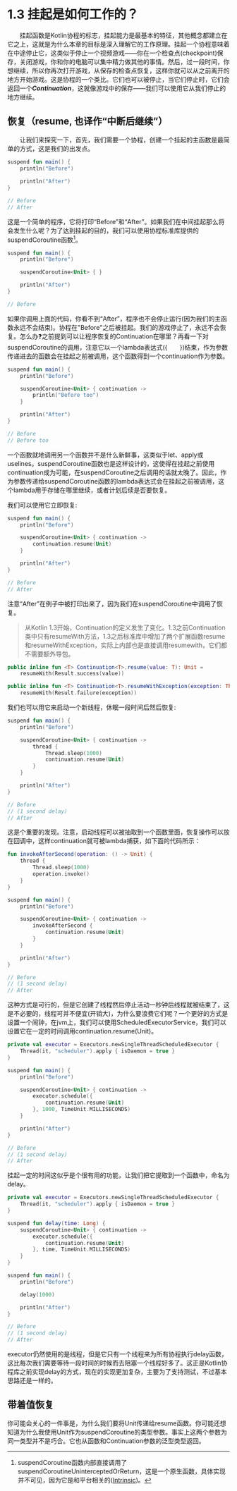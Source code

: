 # 1.3 挂起是如何工作的？
&emsp;&emsp;挂起函数是Kotlin协程的标志，挂起能力是最基本的特征，其他概念都建立在它之上，这就是为什么本章的目标是深入理解它的工作原理。挂起一个协程意味着在中途停止它，这类似于停止一个视频游戏——你在一个检查点(checkpoint)保存，关闭游戏，你和你的电脑可以集中精力做其他的事情。然后，过一段时间，你想继续，所以你再次打开游戏，从保存的检查点恢复，这样你就可以从之前离开的地方开始游戏。这是协程的一个类比。它们也可以被停止，当它们停止时，它们会返回一个***Continuation***，这就像游戏中的保存——我们可以使用它从我们停止的地方继续。

## 恢复（resume, 也译作“中断后继续”）
&emsp;&emsp;让我们来探究一下，首先，我们需要一个协程，创建一个挂起的主函数是最简单的方式，这是我们的出发点。
```kotlin
suspend fun main() {
    println("Before")
    
    println("After")
}

// Before
// After
```
这是一个简单的程序，它将打印“Before”和“After”。如果我们在中间挂起那么将会发生什么呢？为了达到挂起的目的，我们可以使用协程标准库提供的suspendCoroutine函数[^1]。
```kotlin
suspend fun main() {
    println("Before")

    suspendCoroutine<Unit> { }

    println("After")
}

// Before
```
如果你调用上面的代码，你看不到“After”，程序也不会停止运行(因为我们的主函数永远不会结束)。协程在"Before"之后被挂起。我们的游戏停止了，永远不会恢复。怎么办:question:之前提到可以让程序恢复的Continuation在哪里？再看一下对suspendCoroutine的调用，注意它以一个lambda表达式({&emsp;&emsp;})结束，作为参数传递进去的函数会在挂起之前被调用，这个函数得到一个continuation作为参数。
```kotlin
suspend fun main() {
    println("Before")

    suspendCoroutine<Unit> { continuation ->
        println("Before too")
    }

    println("After")
}

// Before
// Before too
```
一个函数就地调用另一个函数并不是什么新鲜事，这类似于let、apply或uselines。suspendCoroutine函数也是这样设计的，这使得在挂起之前使用continuation成为可能，在suspendCoroutine之后调用的话就太晚了。因此，作为参数传递给suspendCoroutine函数的lambda表达式会在挂起之前被调用，这个lambda用于存储在哪里继续，或者计划后续是否要恢复。

我们可以使用它立即恢复:
```kotlin
suspend fun main() {
    println("Before")

    suspendCoroutine<Unit> { continuation ->
        continuation.resume(Unit)
    }

    println("After")
}

// Before
// After
```
注意“After”在例子中被打印出来了，因为我们在suspendCoroutine中调用了恢复。
> 从Kotlin 1.3开始，Continuation的定义发生了变化。1.3之前Continuation类中只有resumeWith方法，1.3之后标准库中增加了两个扩展函数resume和resumeWithException，实际上内部也是直接调用resumewith，它们都不需要额外导包。
```kotlin
public inline fun <T> Continuation<T>.resume(value: T): Unit =
    resumeWith(Result.success(value))

public inline fun <T> Continuation<T>.resumeWithException(exception: Throwable): Unit =
    resumeWith(Result.failure(exception))
```
我们也可以用它来启动一个新线程，休眠一段时间后然后恢复:
```kotlin
suspend fun main() {
    println("Before")

    suspendCoroutine<Unit> { continuation ->
        thread {
            Thread.sleep(1000)
            continuation.resume(Unit)
        }
    }

    println("After")
}

// Before
// (1 second delay)
// After
```
这是个重要的发现。注意，启动线程可以被抽取到一个函数里面，恢复操作可以放在回调中，这样continuation就可被lambda捕获，如下面的代码所示：
```kotlin
fun invokeAfterSecond(operation: () -> Unit) {
    thread {
        Thread.sleep(1000)
        operation.invoke()
    }
}

suspend fun main() {
    println("Before")

    suspendCoroutine<Unit> { continuation ->
        invokeAfterSecond {
            continuation.resume(Unit)
        }
    }

    println("After")
}

// Before
// (1 second delay)
// After
```
这种方式是可行的，但是它创建了线程然后停止活动一秒钟后线程就被结束了，这是不必要的，线程可并不便宜(开销大)，为什么要浪费它们呢？一个更好的方式是设置一个闹钟，在jvm上，我们可以使用ScheduledExecutorService，我们可以设置它在一定的时间调用continuation.resume(Unit)。
```kotlin
private val executor = Executors.newSingleThreadScheduledExecutor {
    Thread(it, "scheduler").apply { isDaemon = true }
}

suspend fun main() {
    println("Before")

    suspendCoroutine<Unit> { continuation ->
        executor.schedule({
            continuation.resume(Unit)
        }, 1000, TimeUnit.MILLISECONDS)
    }

    println("After")
}

// Before
// (1 second delay)
// After
```
挂起一定的时间这似乎是个很有用的功能，让我们把它提取到一个函数中，命名为delay。
```kotlin
private val executor = Executors.newSingleThreadScheduledExecutor {
    Thread(it, "scheduler").apply { isDaemon = true }
}

suspend fun delay(time: Long) {
    suspendCoroutine<Unit> { continuation ->
        executor.schedule({
            continuation.resume(Unit)
        }, time, TimeUnit.MILLISECONDS)
    }
}

suspend fun main() {
    println("Before")

    delay(1000)

    println("After")
}

// Before
// (1 second delay)
// After
```
executor仍然使用的是线程，但是它只有一个线程来为所有协程执行delay函数，这比每次我们需要等待一段时间的时候而去阻塞一个线程好多了。这正是Kotlin协程库之前实现delay的方式，现在的实现更加复杂，主要为了支持测试，不过基本思路还是一样的。

## 带着值恢复
你可能会关心的一件事是，为什么我们要将Unit传递给resume函数。你可能还想知道为什么我使用Unit作为suspendCoroutine的类型参数。事实上这两个参数为同一类型并不是巧合。它也从函数和Continuation参数的泛型类型返回。

[^1]: suspendCoroutine函数内部直接调用了suspendCoroutineUninterceptedOrReturn，这是一个原生函数，具体实现并不可见，因为它是和平台相关的([Intrinsic](https://juejin.cn/post/6863119536200253454))。
